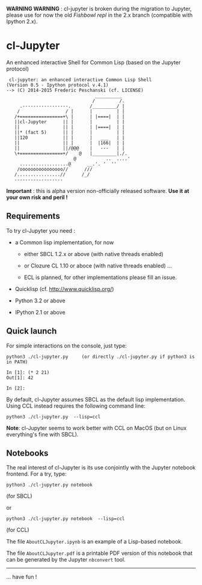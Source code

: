 **WARNING WARNING** : cl-jupyter is broken during the migration to Jupyter, please use for now the old *Fishbowl repl* in the 2.x branch (compatible with Ipython 2.x).

cl-Jupyter
==========

An enhanced interactive Shell for Common Lisp (based on the Jupyter protocol)

```
 cl-jupyter: an enhanced interactive Common Lisp Shell
(Version 0.5 - Ipython protocol v.4.1)
--> (C) 2014-2015 Frederic Peschanski (cf. LICENSE)
                                 __________       
                                /         /.      
     .-----------------.       /_________/ |      
    /                 / |      |         | |      
   /+================+\ |      | |====|  | |      
   ||cl-Jupyter      || |      |         | |      
   ||                || |      | |====|  | |      
   ||* (fact 5)      || |      |         | |      
   ||120             || |      |   ___   | |      
   ||                || |      |  |166|  | |      
   ||                ||/@@@    |   ---   | |      
   \+================+/    @   |_________|./.     
                         @           ..  ....'    
     ..................@      __.'. '  ''         
    /oooooooooooooooo//      ///                  
   /................//      /_/                   
   ------------------                          
```

**Important** : this is alpha version non-officially released software. **Use it at your own risk and peril !**

## Requirements ##

To try cl-Jupyter you need :

 - a Common lisp implementation, for now

   - either SBCL 1.2.x or above (with native threads enabled)

   - or Clozure CL 1.10 or aboce (with native threads enabled) ...

   - ECL is planned, for other implementations please fill an issue.

 - Quicklisp (cf. http://www.quicklisp.org/)

 - Python 3.2 or above

 - IPython 2.1 or above

## Quick launch ##

For simple interactions on the console, just type:

    python3 ./cl-jupyter.py     (or directly ./cl-jupyter.py if python3 is in PATH)

```
In [1]: (* 2 21)
Out[1]: 42

In [2]: 
```

By default, cl-Jupyter assumes SBCL as the default lisp implementation. Using CCL instead requires
the following command line:

    python3 ./cl-jupyter.py  --lisp=ccl


**Note**: cl-Jupyter seems to work better with CCL on MacOS  (but on Linux everything's fine with SBCL).

## Notebooks ##

The real interest of cl-Jupyter is its use conjointly
 with the Jupyter notebook frontend. For a try, type:

    python3 ./cl-jupyter.py notebook

(for SBCL)

or

    python3 ./cl-jupyter.py notebook  --lisp=ccl

(for CCL)

The file `AboutCLJupyter.ipynb` is an example of a Lisp-based notebook.

The file `AboutCLJupyter.pdf` is a printable PDF version of this notebook that can be generated by the Jupyter `nbconvert` tool.

----

 ... have fun !


